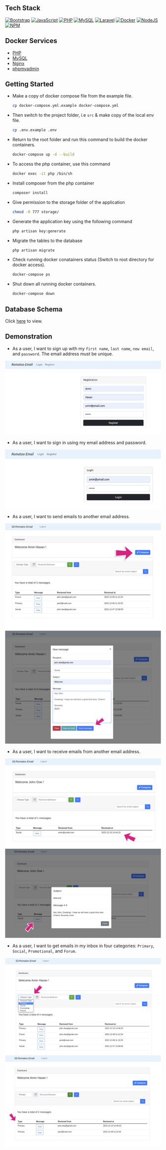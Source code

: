 ## Tech Stack

[![Bootstrap](https://img.shields.io/badge/bootstrap-%23563D7C.svg?style=for-the-badge&logo=bootstrap&logoColor=white)](https://getbootstrap.com/)
[![JavaScript](https://img.shields.io/badge/javascript-%23323330.svg?style=for-the-badge&logo=javascript&logoColor=%23F7DF1E)](https://www.javascript.com/)
[![PHP](https://img.shields.io/badge/php-%23777BB4.svg?style=for-the-badge&logo=php&logoColor=white)](https://www.php.net/)
[![MySQL](https://img.shields.io/badge/mysql-%2300f.svg?style=for-the-badge&logo=mysql&logoColor=white)](https://www.mysql.com/)
[![Laravel](https://img.shields.io/badge/laravel-%23FF2D20.svg?style=for-the-badge&logo=laravel&logoColor=white)](https://laravel.com/)
[![Docker](https://img.shields.io/badge/docker-%230db7ed.svg?style=for-the-badge&logo=docker&logoColor=white)](https://www.docker.com/)
[![NodeJS](https://img.shields.io/badge/node.js-6DA55F?style=for-the-badge&logo=node.js&logoColor=white)](https://nodejs.org)
[![NPM](https://img.shields.io/badge/NPM-%23000000.svg?style=for-the-badge&logo=npm&logoColor=white)](https://www.npmjs.com)

## Docker Services

* [PHP](https://hub.docker.com/_/php)
* [MySQL](https://hub.docker.com/_/mysql)
* [Nginx](https://hub.docker.com/_/nginx)
* [phpmyadmin](https://hub.docker.com/_/phpmyadmin)

## Getting Started

* Make a copy of docker compose file from the example file.

   ```sh
   cp docker-compose.yml.example docker-compose.yml
   ```
* Then switch to the project folder, i.e `src` & make copy of the local env file.

   ```sh
   cp .env.example .env
   ```

* Return to the root folder and run this command to build the docker containers.

   ```sh
   docker-compose up -d --build
   ```

* To access the php container, use this command

   ```sh
   docker exec -it php /bin/sh
   ```
* Install composer from the php container

   ```sh
   composer install
   ```

* Give permission to the storage folder of the application

   ```sh
   chmod -R 777 storage/
   ```
* Generate the application key using the following command

   ```sh
   php artisan key:generate
   ```
* Migrate the tables to the database

   ```sh
   php artisan migrate
   ```

* Check running docker conatainers status (Switch to root directory for docker access).

   ```sh
   docker-compose ps
   ```
* Shut down all running docker containers.

   ```sh
   docker-compose down
   ```

## Database Schema

Click [here](https://cutt.ly/Q2Q5oVq) to view.
## Demonstration

* As a user, I want to sign up with my `first name`, `last name`, `new email`, and `password`. The email address must be unique.

 <img src="./images/R1.png">

* As a user, I want to sign in using my email address and password.

 <img src="./images/R2.png">

* As a user, I want to send emails to another email address.

 <img src="./images/R3_a.jpg">

 <img src="./images/R3_b.jpg">

* As a user, I want to receive emails from another email address.

 <img src="./images/R4_a.jpg">

 <img src="./images/R4_b.jpg">

* As a user, I want to get emails in my inbox in four categories: `Primary`, `Social`, `Promotional`, and `Forum`.
 
 <img src="./images/R5_a.jpg">

 <img src="./images/R5_b.jpg">
